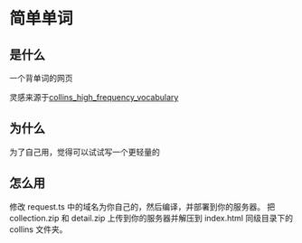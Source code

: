 # 简单单词

## 是什么

一个背单词的网页

灵感来源于[collins_high_frequency_vocabulary](https://github.com/isNeilLin/collins_high_frequency_vocabulary)

## 为什么

为了自己用，觉得可以试试写一个更轻量的

## 怎么用

修改 request.ts 中的域名为你自己的，然后编译，并部署到你的服务器。
把 collection.zip 和 detail.zip 上传到你的服务器并解压到 index.html 同级目录下的 collins 文件夹。
